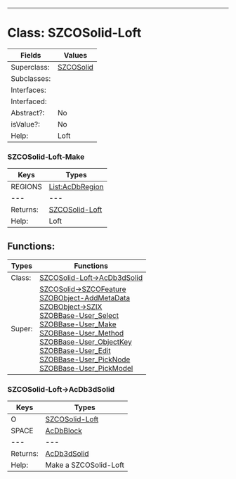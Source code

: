 ---------

# Class:	SZCOSolid-Loft

| Fields | Values |
| --------- | --------- |
| Superclass: | [SZCOSolid](SZCOSolid.html) |
| Subclasses: |  |
| Interfaces: |  |
| Interfaced: |  |
| Abstract?: | No |
| isValue?: | No |
| Help: | Loft |

### SZCOSolid-Loft-Make

| Keys | Types |
| --------- | --------- |
| REGIONS | [List:AcDbRegion](AcDbRegion.html) |
| **---** | **---** |
| Returns: | [SZCOSolid-Loft](SZCOSolid-Loft.html) |
| Help: | Loft |


## Functions:

| Types | Functions |
| --------- | --------- |
| Class: | [SZCOSolid-Loft->AcDb3dSolid](#SZCOSolid-Loft->AcDb3dSolid) |
| Super: | [SZCOSolid->SZCOFeature](SZCOSolid.html) <br> [SZOBObject-AddMetaData](SZOBObject.html) <br> [SZOBObject->SZIX](SZOBObject.html) <br> [SZOBBase-User_Select](SZOBBase.html) <br> [SZOBBase-User_Make](SZOBBase.html) <br> [SZOBBase-User_Method](SZOBBase.html) <br> [SZOBBase-User_ObjectKey](SZOBBase.html) <br> [SZOBBase-User_Edit](SZOBBase.html) <br> [SZOBBase-User_PickNode](SZOBBase.html) <br> [SZOBBase-User_PickModel](SZOBBase.html) |


### SZCOSolid-Loft->AcDb3dSolid

| Keys | Types |
| --------- | --------- |
| O | [SZCOSolid-Loft](SZCOSolid-Loft.html) |
| SPACE | [AcDbBlock](AcDbBlock.html) |
| **---** | **---** |
| Returns: | [AcDb3dSolid](AcDb3dSolid.html) |
| Help: | Make a SZCOSolid-Loft |

